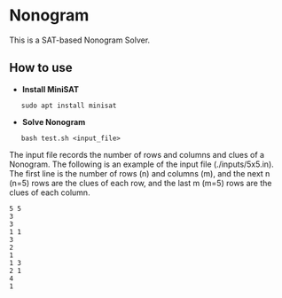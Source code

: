 # Nonogram
This is a SAT-based Nonogram Solver.

## How to use
 - **Install MiniSAT**
 ```
    sudo apt install minisat
 ```
 - **Solve Nonogram**
 ```
    bash test.sh <input_file>
 ```
 The input file records the number of rows and columns and clues of a Nonogram.
 The following is an example of the input file (./inputs/5x5.in). The first line is
 the number of rows (n) and columns (m), and the next n (n=5) rows are the clues of each row, and the last m (m=5) rows are the clues of each column.
 ```
 5 5
 3
 3
 1 1
 3
 2
 1
 1 3
 2 1
 4
 1
 ```